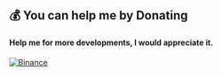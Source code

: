 ## 💰 You can help me by Donating
  #### Help me for more developments, I would appreciate it.
  [![Binance](https://img.shields.io/badge/Binance-FCD535?style=for-the-badge&logo=binance&logoColor=white)](https://s.binance.com/xgKLGtyZ)
